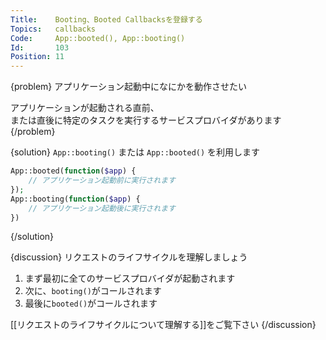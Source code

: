```yaml
---
Title:    Booting、Booted Callbacksを登録する
Topics:   callbacks
Code:     App::booted(), App::booting()
Id:       103
Position: 11
---
```


{problem}
アプリケーション起動中になにかを動作させたい

アプリケーションが起動される直前、  
または直後に特定のタスクを実行するサービスプロバイダがあります
{/problem}

{solution}
`App::booting()` または `App::booted()` を利用します

```php
App::booted(function($app) {
    // アプリケーション起動前に実行されます
});
App::booting(function($app) {
    // アプリケーション起動後に実行されます
})
```
{/solution}

{discussion}
リクエストのライフサイクルを理解しましょう

1. まず最初に全てのサービスプロバイダが起動されます
2. 次に、`booting()`がコールされます
3. 最後に`booted()`がコールされます

[[リクエストのライフサイクルについて理解する]]をご覧下さい
{/discussion}
